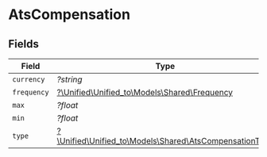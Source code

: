 # AtsCompensation


## Fields

| Field                                                                                                | Type                                                                                                 | Required                                                                                             | Description                                                                                          |
| ---------------------------------------------------------------------------------------------------- | ---------------------------------------------------------------------------------------------------- | ---------------------------------------------------------------------------------------------------- | ---------------------------------------------------------------------------------------------------- |
| `currency`                                                                                           | *?string*                                                                                            | :heavy_minus_sign:                                                                                   | N/A                                                                                                  |
| `frequency`                                                                                          | [?\Unified\Unified_to\Models\Shared\Frequency](../../Models/Shared/Frequency.md)                     | :heavy_minus_sign:                                                                                   | N/A                                                                                                  |
| `max`                                                                                                | *?float*                                                                                             | :heavy_minus_sign:                                                                                   | N/A                                                                                                  |
| `min`                                                                                                | *?float*                                                                                             | :heavy_minus_sign:                                                                                   | N/A                                                                                                  |
| `type`                                                                                               | [?\Unified\Unified_to\Models\Shared\AtsCompensationType](../../Models/Shared/AtsCompensationType.md) | :heavy_minus_sign:                                                                                   | N/A                                                                                                  |